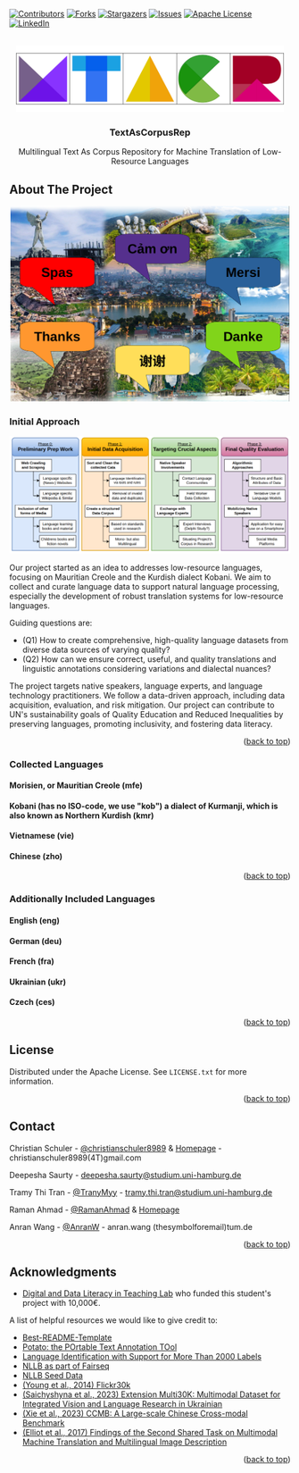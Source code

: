 <a name="readme-top"></a>

<!-- PROJECT SHIELDS -->
<!--
*** We are using markdown "reference style" links for readability.
*** Reference links are enclosed in brackets [ ] instead of parentheses ( ).
*** See the bottom of this document for the declaration of the reference variables
*** for contributors-url, forks-url, etc. This is an optional, concise syntax you may use.
*** https://www.markdownguide.org/basic-syntax/#reference-style-links
-->
[![Contributors][contributors-shield]][contributors-url]
[![Forks][forks-shield]][forks-url]
[![Stargazers][stars-shield]][stars-url]
[![Issues][issues-shield]][issues-url]
[![Apache License][license-shield]][license-url]
[![LinkedIn][linkedin-shield]][linkedin-url]



<!-- PROJECT LOGO -->
<br />
<div align="center">
    <img src="images/logo.png" alt="Logo" width="480" height="120">

  <h3 align="center">TextAsCorpusRep</h3>

  <p align="center">
    Multilingual Text As Corpus Repository for Machine Translation of Low-Resource Languages
</div>




<!-- ABOUT THE PROJECT -->
## About The Project

<div align="center">
    <img src="images/title-banner.png" alt="Logo" width="500" height="350">
</div>

### Initial Approach

[![Project Name Screen Shot][project-screenshot]](https://www.isa.uni-hamburg.de/ddlitlab/data-literacy-studierendenprojekte/dritte-foerderrunde/textcorpus.html)

Our project started as an idea to addresses low-resource languages, focusing on Mauritian Creole and the Kurdish dialect Kobani. We aim to collect and curate language data to support natural language processing, especially the development of robust translation systems for low-resource languages. 

Guiding questions are: 
* (Q1) How to create comprehensive, high-quality language datasets from diverse data sources
of varying quality? 
* (Q2) How can we ensure correct, useful, and quality translations and linguistic
annotations considering variations and dialectal nuances? 

The project targets native speakers, language experts, and language technology practitioners. We follow a data-driven approach, including data acquisition, evaluation, and risk mitigation. Our project can contribute to UN's sustainability goals of Quality Education and Reduced Inequalities by preserving languages, promoting inclusivity, and fostering data literacy.



<p align="right">(<a href="#readme-top">back to top</a>)</p>

<!-- COLLECTED LANGUAGES -->
### Collected Languages

#### Morisien, or Mauritian Creole (mfe)

#### Kobani (has no ISO-code, we use "kob") a dialect of Kurmanji, which is also known as Northern Kurdish (kmr)

#### Vietnamese (vie)

#### Chinese (zho)



<p align="right">(<a href="#readme-top">back to top</a>)</p>

<!-- ADDITIONALLY INCLUDED LANGUAGES -->
### Additionally Included Languages

#### English (eng)

#### German (deu)

#### French (fra)

#### Ukrainian (ukr)

#### Czech (ces)



<p align="right">(<a href="#readme-top">back to top</a>)</p>

<!-- LICENSE -->
## License

Distributed under the Apache License. See `LICENSE.txt` for more information.

<p align="right">(<a href="#readme-top">back to top</a>)</p>



<!-- CONTACT -->
## Contact

Christian Schuler - [@christianschuler8989](https://github.com/christianschuler8989) & [Homepage](https://christianschuler8989.github.io/) - christianschuler8989(4T)gmail.com

Deepesha Saurty - deepesha.saurty@studium.uni-hamburg.de

Tramy Thi Tran - [@TranyMyy](https://github.com/TranMyy) - tramy.thi.tran@studium.uni-hamburg.de

Raman Ahmad - [@RamanAhmad](https://github.com/RamanAhmad) & [Homepage](https://ramanahmad.github.io/)

Anran Wang - [@AnranW](https://github.com/AnranW) - anran.wang (thesymbolforemail)tum.de



<p align="right">(<a href="#readme-top">back to top</a>)</p>

<!-- ACKNOWLEDGMENTS -->
## Acknowledgments

* [Digital and Data Literacy in Teaching Lab](https://www.isa.uni-hamburg.de/ddlitlab.html) who funded this student's project with 10,000€.

A list of helpful resources we would like to give credit to:

* [Best-README-Template](https://github.com/othneildrew/Best-README-Template) 
* [Potato: the POrtable Text Annotation TOol](https://github.com/davidjurgens/potato#potato-the-portable-text-annotation-tool)
* [Language Identification with Support for More Than 2000 Labels](https://github.com/cisnlp/GlotLID)
* [NLLB as part of Fairseq](https://github.com/facebookresearch/fairseq/tree/nllb)
* [NLLB Seed Data](https://github.com/openlanguagedata/seed)
* [(Young et al., 2014) Flickr30k](https://paperswithcode.com/dataset/flickr30k)
* [(Saichyshyna et al., 2023) Extension Multi30K: Multimodal Dataset for Integrated Vision and Language Research in Ukrainian](https://aclanthology.org/2023.unlp-1.7)
* [(Xie et al., 2023) CCMB: A Large-scale Chinese Cross-modal Benchmark](https://arxiv.org/abs/2205.03860)
* [(Elliot et al., 2017) Findings of the Second Shared Task on Multimodal Machine Translation and Multilingual Image Description](https://aclanthology.org/W17-4718/)




<p align="right">(<a href="#readme-top">back to top</a>)</p>

<!-- MARKDOWN LINKS & IMAGES -->
<!-- https://www.markdownguide.org/basic-syntax/#reference-style-links -->
[contributors-shield]: https://img.shields.io/github/contributors/christianschuler8989/TextAsCorpusRep.svg?style=for-the-badge
[contributors-url]: https://github.com/christianschuler8989/TextAsCorpusRep/graphs/contributors
[forks-shield]: https://img.shields.io/github/forks/christianschuler8989/TextAsCorpusRep.svg?style=for-the-badge
[forks-url]: https://github.com/christianschuler8989/TextAsCorpusRep/network/members
[stars-shield]: https://img.shields.io/github/stars/christianschuler8989/TextAsCorpusRep.svg?style=for-the-badge
[stars-url]: https://github.com/christianschuler8989/TextAsCorpusRep/stargazers
[issues-shield]: https://img.shields.io/github/issues/christianschuler8989/TextAsCorpusRep.svg?style=for-the-badge
[issues-url]: https://github.com/christianschuler8989/TextAsCorpusRep/issues
[license-shield]: https://img.shields.io/github/license/christianschuler8989/TextAsCorpusRep.svg?style=for-the-badge
[license-url]: https://github.com/christianschuler8989/TextAsCorpusRep/blob/main/LICENSE
[linkedin-shield]: https://img.shields.io/badge/-LinkedIn-black.svg?style=for-the-badge&logo=linkedin&colorB=555
[linkedin-url]: https://www.linkedin.com/in/christian-schuler-59090a177/
[project-screenshot]: images/screenshot2.png



